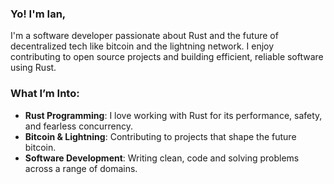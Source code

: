 ### Yo! I'm Ian,

I'm a software developer passionate about Rust and the future of decentralized tech like bitcoin and the lightning network. I enjoy contributing to open source projects and building efficient, reliable software using Rust.

### What I’m Into:
- **Rust Programming**: I love working with Rust for its performance, safety, and fearless concurrency.
- **Bitcoin & Lightning**: Contributing to projects that shape the future bitcoin.
- **Software Development**: Writing clean, code and solving problems across a range of domains.
